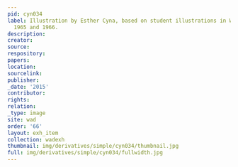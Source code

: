 ```yaml
---
pid: cyn034
label: Illustration by Esther Cyna, based on student illustrations in Wadleigh Way,
  1965 and 1966.
description:
creator:
source:
respository:
papers:
location:
sourcelink:
publisher:
_date: '2015'
contributor:
rights:
relation:
_type: image
site: wad
order: '66'
layout: exh_item
collection: wadexh
thumbnail: img/derivatives/simple/cyn034/thumbnail.jpg
full: img/derivatives/simple/cyn034/fullwidth.jpg
---
```

